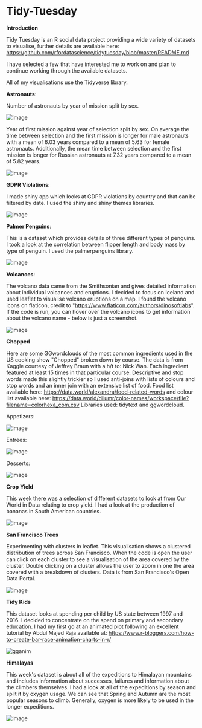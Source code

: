 # Tidy-Tuesday

**Introduction**

Tidy Tuesday is an R social data project providing a wide variety of datasets to visualise, further details are available here: https://github.com/rfordatascience/tidytuesday/blob/master/README.md

I have selected a few that have interested me to work on and plan to continue working through the available datasets.

All of my visualisations use the Tidyverse library. 

**Astronauts**:

Number of astronauts by year of mission split by sex.

![image](https://user-images.githubusercontent.com/59340652/90976286-aefb0280-e533-11ea-8bb3-f54f7fbcdfc9.png)


Year of first mission against year of selection split by sex. On average the time between selection and the first mission is longer for male astronauts with a mean of 6.03 years compared to a mean of 5.63 for female astronauts. Additionally, the mean time between selection and the first mission is longer for Russian astronauts at 7.32 years compared to a mean of 5.82 years. 

![image](https://user-images.githubusercontent.com/59340652/90976299-c1753c00-e533-11ea-985b-0e0192ad0aee.png)


**GDPR Violations**:

I made shiny app which looks at GDPR violations by country and that can be filtered by date. I used the shiny and shiny themes libraries. 

![image](https://user-images.githubusercontent.com/59340652/90669902-46b5d380-e24a-11ea-84b0-0e07c889ea61.png)


**Palmer Penguins**:

This is a dataset which provides details of three different types of penguins. I took a look at the correlation between flipper length and body mass by type of penguin. I used the palmerpenguins library. 

![image](https://user-images.githubusercontent.com/59340652/90976744-69403900-e537-11ea-9c40-629ffa681351.png)

**Volcanoes**:

The volcano data came from the Smithsonian and gives detailed information about individual volcanoes and eruptions. I decided to focus on Iceland and used leaflet to visualise volcano eruptions on a map. I found the volcano icons on flaticon, credit to "https://www.flaticon.com/authors/dinosoftlabs". If the code is run, you can hover over the volcano icons to get information about the volcano name - below is just a screenshot.  

![image](https://user-images.githubusercontent.com/59340652/90668303-cc844f80-e247-11ea-9eb2-4492b143386c.png)

**Chopped**

Here are some GGwordclouds of the most common ingredients used in the US cooking show "Chopped" broken down by course. The data is from Kaggle courtesy of Jeffrey Braun with a h/t to: Nick Wan. Each ingredient featured at least 15 times in that particular course. Descriptive and stop words made this slightly trickier so I used anti-joins with lists of colours and stop words and an inner join with an extensive list of food. Food list available here: https://data.world/alexandra/food-related-words and colour list available here: https://data.world/dilumr/color-names/workspace/file?filename=colorhexa_com.csv Libraries used: tidytext and ggwordcloud.

Appetizers:

![image](https://user-images.githubusercontent.com/59340652/91607992-a6a82a80-e96c-11ea-94e6-96bf8638dc02.png)

Entrees:

![image](https://user-images.githubusercontent.com/59340652/91608074-c7708000-e96c-11ea-868f-f619d32a1af3.png)

Desserts:

![image](https://user-images.githubusercontent.com/59340652/91608092-ce978e00-e96c-11ea-9fe2-bf145317a1cc.png)

**Crop Yield**

This week there was a selection of different datasets to look at from Our World in Data relating to crop yield. I had a look at the production of bananas in South American countries. 

![image](https://user-images.githubusercontent.com/59340652/91878167-d01bcb80-ec76-11ea-87cd-f409bafd0279.png)

**San Francisco Trees**

Experimenting with clusters in leaflet. This visualisation shows a clustered distribution of trees across San Francisco. When the code is open the user can click on each cluster to see a visualisation of the area covered by the cluster. Double clicking on a cluster allows the user to zoom in one the area covered with a breakdown of clusters. Data is from San Francisco's Open Data Portal. 

![image](https://user-images.githubusercontent.com/59340652/92800909-0d860480-f3ad-11ea-88d3-5b227007444e.png)

**Tidy Kids**

This dataset looks at spending per child by US state between 1997 and 2016. I decided to concentrate on the spend on primary and secondary education. I had my first go at an animated plot following an excellent tutorial by Abdul Majed Raja available at: https://www.r-bloggers.com/how-to-create-bar-race-animation-charts-in-r/ 


![gganim](https://user-images.githubusercontent.com/59340652/93917909-810c0800-fd03-11ea-97e3-0dc4c8a4583b.gif)

**Himalayas**

This week's dataset is about all of the expeditions to Himalayan mountains and includes information about successes, failures and information about the climbers themselves. I had a look at all of the expeditions by season and split it by oxygen usage. We can see that Spring and Autumn are the most popular seasons to climb. Generally, oxygen is more likely to be used in the longer expeditions. 

![image](https://user-images.githubusercontent.com/59340652/94285932-46e17700-ff4c-11ea-9b8a-87d9ba12845d.png)



